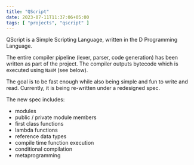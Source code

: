 ```yaml
---
title: "QScript"
date: 2023-07-11T11:37:06+05:00
tags: [ "projects", "qscript" ]
---
```


QScript is a Simple Scripting Language, written in the D Programming Language.

The entire compiler pipeline (lexer, parser, code generation) has been written
as part of the project. The compiler outputs bytecode which is executed using
`NaVM` (see below).

The goal is to be fast enough while also being simple and fun to write and read.
Currently, it is being re-written under a redesigned spec.

The new spec includes:

* modules
* public / private module members
* first class functions
* lambda functions
* reference data types
* compile time function execution
* conditional compilation
* metaprogramming
